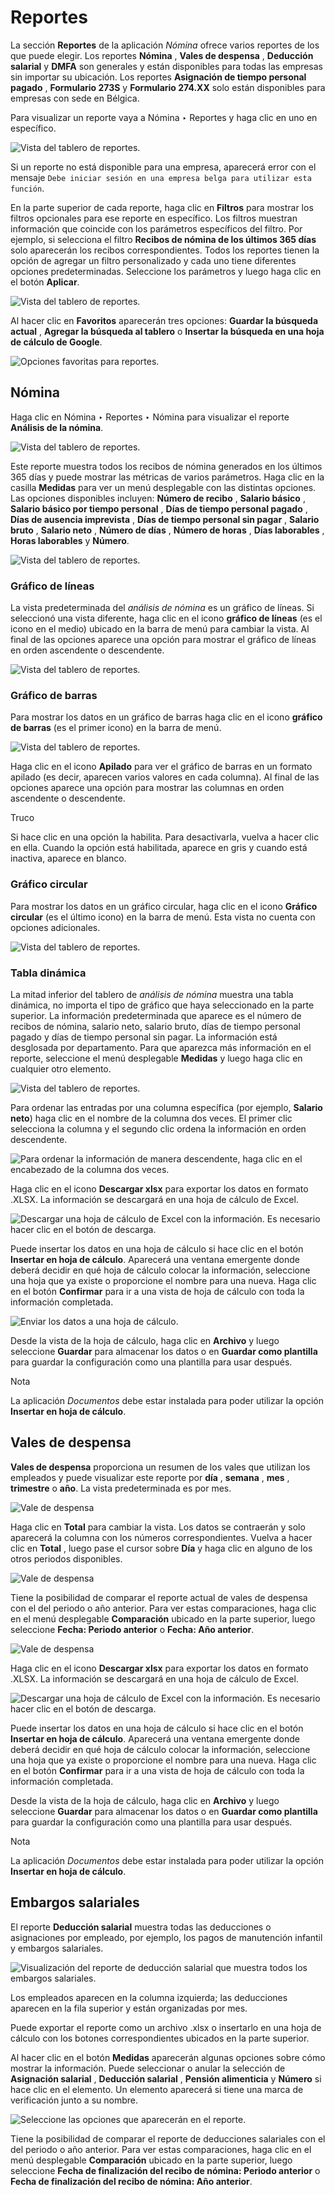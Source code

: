 # Reportes

La sección **Reportes** de la aplicación _Nómina_ ofrece varios reportes de
los que puede elegir. Los reportes **Nómina** , **Vales de despensa** ,
**Deducción salarial** y **DMFA** son generales y están disponibles para todas
las empresas sin importar su ubicación. Los reportes **Asignación de tiempo
personal pagado** , **Formulario 273S** y **Formulario 274.XX** solo están
disponibles para empresas con sede en Bélgica.

Para visualizar un reporte vaya a Nómina ‣ Reportes y haga clic en uno en
específico.

![Vista del tablero de reportes.](../../../_images/reports.png)

Si un reporte no está disponible para una empresa, aparecerá error con el
mensaje `Debe iniciar sesión en una empresa belga para utilizar esta función`.

En la parte superior de cada reporte, haga clic en **Filtros** para mostrar
los filtros opcionales para ese reporte en específico. Los filtros muestran
información que coincide con los parámetros específicos del filtro. Por
ejemplo, si selecciona el filtro **Recibos de nómina de los últimos 365 días**
solo aparecerán los recibos correspondientes. Todos los reportes tienen la
opción de agregar un filtro personalizado y cada uno tiene diferentes opciones
predeterminadas. Seleccione los parámetros y luego haga clic en el botón
**Aplicar**.

![Vista del tablero de reportes.](../../../_images/custom-filter1.png)

Al hacer clic en **Favoritos** aparecerán tres opciones: **Guardar la búsqueda
actual** , **Agregar la búsqueda al tablero** o **Insertar la búsqueda en una
hoja de cálculo de Google**.

![Opciones favoritas para reportes.](../../../_images/favorites.png)

## Nómina

Haga clic en Nómina ‣ Reportes ‣ Nómina para visualizar el reporte **Análisis
de la nómina**.

![Vista del tablero de reportes.](../../../_images/payroll-report.png)

Este reporte muestra todos los recibos de nómina generados en los últimos 365
días y puede mostrar las métricas de varios parámetros. Haga clic en la
casilla **Medidas** para ver un menú desplegable con las distintas opciones.
Las opciones disponibles incluyen: **Número de recibo** , **Salario básico** ,
**Salario básico por tiempo personal** , **Días de tiempo personal pagado** ,
**Días de ausencia imprevista** , **Días de tiempo personal sin pagar** ,
**Salario bruto** , **Salario neto** , **Número de días** , **Número de
horas** , **Días laborables** , **Horas laborables** y **Número**.

![Vista del tablero de reportes.](../../../_images/measures1.png)

### Gráfico de líneas

La vista predeterminada del _análisis de nómina_ es un gráfico de líneas. Si
seleccionó una vista diferente, haga clic en el icono **gráfico de líneas**
(es el icono en el medio) ubicado en la barra de menú para cambiar la vista.
Al final de las opciones aparece una opción para mostrar el gráfico de líneas
en orden ascendente o descendente.

![Vista del tablero de reportes.](../../../_images/line-chart.png)

### Gráfico de barras

Para mostrar los datos en un gráfico de barras haga clic en el icono **gráfico
de barras** (es el primer icono) en la barra de menú.

![Vista del tablero de reportes.](../../../_images/bar-chart.png)

Haga clic en el icono **Apilado** para ver el gráfico de barras en un formato
apilado (es decir, aparecen varios valores en cada columna). Al final de las
opciones aparece una opción para mostrar las columnas en orden ascendente o
descendente.

<div class="alert alert-info">
<p class="alert-title">
Truco</p><p>Si hace clic en una opción la habilita. Para desactivarla, vuelva a hacer clic en ella. Cuando la opción está habilitada, aparece en gris y cuando está inactiva, aparece en blanco.</p>
</div>

### Gráfico circular

Para mostrar los datos en un gráfico circular, haga clic en el icono **Gráfico
circular** (es el último icono) en la barra de menú. Esta vista no cuenta con
opciones adicionales.

![Vista del tablero de reportes.](../../../_images/pie-chart.png)

### Tabla dinámica

La mitad inferior del tablero de _análisis de nómina_ muestra una tabla
dinámica, no importa el tipo de gráfico que haya seleccionado en la parte
superior. La información predeterminada que aparece es el número de recibos de
nómina, salario neto, salario bruto, días de tiempo personal pagado y días de
tiempo personal sin pagar. La información está desglosada por departamento.
Para que aparezca más información en el reporte, seleccione el menú
desplegable **Medidas** y luego haga clic en cualquier otro elemento.

![Vista del tablero de reportes.](../../../_images/measures-bottom.png)

Para ordenar las entradas por una columna específica (por ejemplo, **Salario
neto**) haga clic en el nombre de la columna dos veces. El primer clic
selecciona la columna y el segundo clic ordena la información en orden
descendente.

![Para ordenar la información de manera descendente, haga clic en el
encabezado de la columna dos veces.](../../../_images/net-wage.png)

Haga clic en el icono **Descargar xlsx** para exportar los datos en formato
.XLSX. La información se descargará en una hoja de cálculo de Excel.

![Descargar una hoja de cálculo de Excel con la información. Es necesario
hacer clic en el botón de descarga.](../../../_images/export1.png)

Puede insertar los datos en una hoja de cálculo si hace clic en el botón
**Insertar en hoja de cálculo**. Aparecerá una ventana emergente donde deberá
decidir en qué hoja de cálculo colocar la información, seleccione una hoja que
ya existe o proporcione el nombre para una nueva. Haga clic en el botón
**Confirmar** para ir a una vista de hoja de cálculo con toda la información
completada.

![Enviar los datos a una hoja de cálculo.](../../../_images/spreadsheet.png)

Desde la vista de la hoja de cálculo, haga clic en **Archivo** y luego
seleccione **Guardar** para almacenar los datos o en **Guardar como
plantilla** para guardar la configuración como una plantilla para usar
después.

<div class="alert alert-primary">
<p class="alert-title">
Nota</p><p>La aplicación <em>Documentos</em> debe estar instalada para poder utilizar la opción <b>Insertar en hoja de cálculo</b>.</p>
</div>

## Vales de despensa

**Vales de despensa** proporciona un resumen de los vales que utilizan los
empleados y puede visualizar este reporte por **día** , **semana** , **mes** ,
**trimestre** o **año**. La vista predeterminada es por mes.

![Vale de despensa](../../../_images/meal-vouchers.png)

Haga clic en **Total** para cambiar la vista. Los datos se contraerán y solo
aparecerá la columna con los números correspondientes. Vuelva a hacer clic en
**Total** , luego pase el cursor sobre **Día** y haga clic en alguno de los
otros periodos disponibles.

![Vale de despensa](../../../_images/voucher-day.png)

Tiene la posibilidad de comparar el reporte actual de vales de despensa con el
del periodo o año anterior. Para ver estas comparaciones, haga clic en el menú
desplegable **Comparación** ubicado en la parte superior, luego seleccione
**Fecha: Periodo anterior** o **Fecha: Año anterior**.

![Vale de despensa](../../../_images/meal-comparison.png)

Haga clic en el icono **Descargar xlsx** para exportar los datos en formato
.XLSX. La información se descargará en una hoja de cálculo de Excel.

![Descargar una hoja de cálculo de Excel con la información. Es necesario
hacer clic en el botón de descarga.](../../../_images/voucher-download.png)

Puede insertar los datos en una hoja de cálculo si hace clic en el botón
**Insertar en hoja de cálculo**. Aparecerá una ventana emergente donde deberá
decidir en qué hoja de cálculo colocar la información, seleccione una hoja que
ya existe o proporcione el nombre para una nueva. Haga clic en el botón
**Confirmar** para ir a una vista de hoja de cálculo con toda la información
completada.

Desde la vista de la hoja de cálculo, haga clic en **Archivo** y luego
seleccione **Guardar** para almacenar los datos o en **Guardar como
plantilla** para guardar la configuración como una plantilla para usar
después.

<div class="alert alert-primary">
<p class="alert-title">
Nota</p><p>La aplicación <em>Documentos</em> debe estar instalada para poder utilizar la opción <b>Insertar en hoja de cálculo</b>.</p>
</div>

## Embargos salariales

El reporte **Deducción salarial** muestra todas las deducciones o asignaciones
por empleado, por ejemplo, los pagos de manutención infantil y embargos
salariales.

![Visualización del reporte de deducción salarial que muestra todos los
embargos salariales.](../../../_images/attachment-of-salary.png)

Los empleados aparecen en la columna izquierda; las deducciones aparecen en la
fila superior y están organizadas por mes.

Puede exportar el reporte como un archivo .xlsx o insertarlo en una hoja de
cálculo con los botones correspondientes ubicados en la parte superior.

Al hacer clic en el botón **Medidas** aparecerán algunas opciones sobre cómo
mostrar la información. Puede seleccionar o anular la selección de
**Asignación salarial** , **Deducción salarial** , **Pensión alimenticia** y
**Número** si hace clic en el elemento. Un elemento aparecerá si tiene una
marca de verificación junto a su nombre.

![Seleccione las opciones que aparecerán en el
reporte.](../../../_images/attachment-measures.png)

Tiene la posibilidad de comparar el reporte de deducciones salariales con el
del periodo o año anterior. Para ver estas comparaciones, haga clic en el menú
desplegable **Comparación** ubicado en la parte superior, luego seleccione
**Fecha de finalización del recibo de nómina: Periodo anterior** o **Fecha de
finalización del recibo de nómina: Año anterior**.

